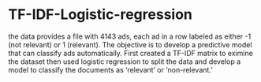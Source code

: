 # TF-IDF-Logistic-regression

the data provides a file with 4143 ads, each ad in a row labeled as either -1 (not relevant) or 1 (relevant). The objective is to develop
a predictive model that can classify ads automatically. First created a TF-IDF matrix to eximine the dataset then used logistic regression to split the data and develop a model to classify the documents as ‘relevant’ or ‘non-relevant.’
